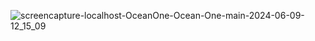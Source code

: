 ![screencapture-localhost-OceanOne-Ocean-One-main-2024-06-09-12_15_09](https://github.com/nekkuzuria/Ocean-One/assets/44936062/6624d8b9-55e4-4666-8fa0-fda49adf2e9f)
